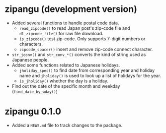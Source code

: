 # zipangu (development version)

* Added several functions to handle postal code data.
    * `read_zipcode()` to read Japan post's zip-code file and `dl_zipcode_file()` for raw file download.
    * `is_zipcode()` test zip-code. Only supports 7-digit numbers or characters.
    * `zipcode_spacer()` insert and remove zip-code connect character.
* `str_jconv()` and `str_conv_*()` converts the kind of string used as Japanese people.
* Added some functions related to Japanese holidays.
    * `jholiday_spec()` to find date from corresponding year and holiday name and `jholiday()` is used to look up a list of holidays for the year.
    * `is_jholiday()` whether the day is a holiday.
* Find out the date of the specific month and weekday (`find_date_by_wday()`)

# zipangu 0.1.0

* Added a `NEWS.md` file to track changes to the package.
